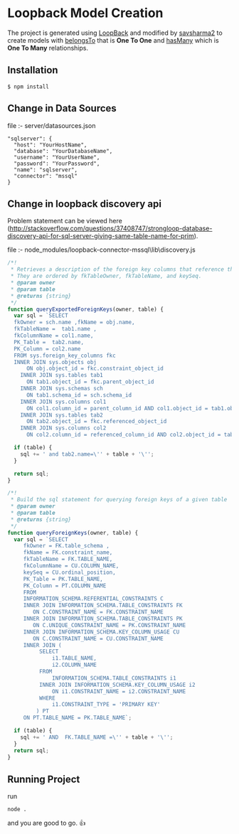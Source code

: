 # Loopback Model Creation

The project is generated using [LoopBack](http://loopback.io) and modified by [savsharma2](https://github.com/savsharma2)
to create models with [belongsTo](https://docs.strongloop.com/display/public/LB/BelongsTo+relations/) that is **One To One** and
[hasMany](https://docs.strongloop.com/display/public/LB/HasMany+relations) which is **One To Many** relationships.

## Installation

```
$ npm install

```


## Change in Data Sources
file :- server/datasources.json
```
"sqlserver": {
  "host": "YourHostName",
  "database": "YourDatabaseName",
  "username": "YourUserName",
  "password": "YourPassword",
  "name": "sqlserver",
  "connector": "mssql"
}

```


## Change in loopback discovery api

Problem statement can be viewed here (<http://stackoverflow.com/questions/37408747/strongloop-database-discovery-api-for-sql-server-giving-same-table-name-for-prim>).

file :- node_modules/loopback-connector-mssql\lib\discovery.js

```javascript
/*!
 * Retrieves a description of the foreign key columns that reference the given table's primary key columns (the foreign keys exported by a table).
 * They are ordered by fkTableOwner, fkTableName, and keySeq.
 * @param owner
 * @param table
 * @returns {string}
 */
function queryExportedForeignKeys(owner, table) {
  var sql = `SELECT
  fkOwner = sch.name ,fkName = obj.name,
  fkTableName =  tab1.name ,
  fkColumnName = col1.name,
  PK_Table =  tab2.name,
  PK_Column = col2.name
  FROM sys.foreign_key_columns fkc
  INNER JOIN sys.objects obj
      ON obj.object_id = fkc.constraint_object_id
    INNER JOIN sys.tables tab1
      ON tab1.object_id = fkc.parent_object_id
    INNER JOIN sys.schemas sch
      ON tab1.schema_id = sch.schema_id
    INNER JOIN sys.columns col1
      ON col1.column_id = parent_column_id AND col1.object_id = tab1.object_id
    INNER JOIN sys.tables tab2
      ON tab2.object_id = fkc.referenced_object_id
    INNER JOIN sys.columns col2
      ON col2.column_id = referenced_column_id AND col2.object_id = tab2.object_id`;

  if (table) {
    sql += ' and tab2.name=\'' + table + '\'';
  }

  return sql;
}


```

```javascript
/*!
 * Build the sql statement for querying foreign keys of a given table
 * @param owner
 * @param table
 * @returns {string}
 */
function queryForeignKeys(owner, table) {
  var sql = `SELECT  
     fkOwner = FK.table_schema ,
     fkName = FK.constraint_name,
     fkTableName = FK.TABLE_NAME,
     fkColumnName = CU.COLUMN_NAME,
     keySeq = CU.ordinal_position,
     PK_Table = PK.TABLE_NAME,
     PK_Column = PT.COLUMN_NAME
     FROM
     INFORMATION_SCHEMA.REFERENTIAL_CONSTRAINTS C
     INNER JOIN INFORMATION_SCHEMA.TABLE_CONSTRAINTS FK
        ON C.CONSTRAINT_NAME = FK.CONSTRAINT_NAME
     INNER JOIN INFORMATION_SCHEMA.TABLE_CONSTRAINTS PK
        ON C.UNIQUE_CONSTRAINT_NAME = PK.CONSTRAINT_NAME
     INNER JOIN INFORMATION_SCHEMA.KEY_COLUMN_USAGE CU
        ON C.CONSTRAINT_NAME = CU.CONSTRAINT_NAME
     INNER JOIN (
          SELECT
              i1.TABLE_NAME,
              i2.COLUMN_NAME
          FROM
              INFORMATION_SCHEMA.TABLE_CONSTRAINTS i1
          INNER JOIN INFORMATION_SCHEMA.KEY_COLUMN_USAGE i2
              ON i1.CONSTRAINT_NAME = i2.CONSTRAINT_NAME
          WHERE
              i1.CONSTRAINT_TYPE = 'PRIMARY KEY'
         ) PT
     ON PT.TABLE_NAME = PK.TABLE_NAME`;

  if (table) {
    sql += ' AND  FK.TABLE_NAME =\'' + table + '\'';
  }
  return sql;
}

```

## Running Project

run
```
node .
```
and you are good to go. :+1:
